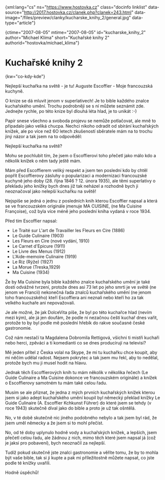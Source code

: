 
{xml:lang="cs" ns="https://www.hostovka.cz" class="docinfo linklist" data-source="http://2017.hostovka.cz/clanek.php?clanek=243.html" data-image="/files/preview/clanky/kucharske\_knihy\_2/general.jpg" data-type="article"}

{ctime="2007-08-05" mtime="2007-08-05" id="kucharske\_knihy\_2" author="Michael Klíma" short="Kuchařské knihy 2" authorid="hostovka/michael_klima"}

# Kuchařské knihy 2

<!-- generated attribute kw by user_udpatekw.sh on 2020-04-25, do not edit -->

{kw="co-kdy-kde"}

Nejlepší kuchařka na světě - je tu! Auguste Escoffier - Moje francouzská kuchyně.

O knize se dá mluvit jenom v superlativech! Je to bible každého znalce kuchařského umění. Trochu podrobněji se s ní můžete seznámit zde. Jednejte rychle, po této knize byl dlouhá léta hlad, je to unikát :-)

Papír snese všechno a svoboda projevu se nemůže potlačovat, ale mně to připadalo jako veliká chucpa. Nechci nikoho odradit od sbírání kuchařských knížek, ale po více než 6O letech zkušeností sběratele mám na to trochu jiný názor a tak jsem na to odpověděl:

Nejlepší kuchařka na světě?

Mohu se pochlubit tím, že jsem o Escoffierovi toho přečetl jako málo kdo a několik knížek o něm tady ještě mám.

Mám před Escoffierem veliký respekt a jsem ten poslední kdo by chtěl popřít Escoffierovy zásluhy o popularizaci a modernizaci francouzské kuchyně jeho doby (28. října 1846 ? 12. února 1935), ale těmi superlativy o překladu jeho knížky bych dnes již tak neházel a rozhodně bych ji neoznačoval jako nelepší kuchařku na světě!

Nejspíše se jedná o jednu z posledních knih kterou Escoffier napsal a která se ve francouzském originále jmenuje MA CUISINE, (ne Ma Cuisine Françoise), což byla více méně jeho poslední kniha vydaná v roce 1934.

Před tím Escoffier napsal:

  * Le Traité sur L'art de Travailler les Fleurs en Cire (1886)
  * Le Guide Culinaire (1903)
  * Les Fleurs en Cire (nové vydání, 1910)
  * Le Carnet d'Epicure (1911)
  * Le Livre des Menus (1912)
  * L'Aide-memoire Culinaire (1919)
  * Le Riz (Rýže) (1927)
  * La Morue (Treska,1929)
  * Ma Cuisine (1934)

Že by Ma Cuisine byla bible každého znalce kuchařského umění je také dosti odvážné tvrzení, protože dnes asi 73 let po jeho smrti je ve světě (ne jenom ve Francii) nekonečná řada znalců kuchařského umění (ne jenom toho francouzského) kteří Escoffiera ani neznali nebo kteří ho za tak velkého kuchaře ani nepovažovali.

Je ale možné, že jak DolceVita píše, že byl po této kuchařce hlad (nevím mezi kým), ale já jen doufám, že podle ni nezačnou čeští kuchař dnes vařit, protože to by byl podle mě poslední hřebík do rakve současné české gastronomie.

Což nám nestačí ta Magdalena Dobromila Rettigová, všichni ti mistři kuchaři nebo herci, zpěváci a ti komedianti co se dnes producírují na televisi?

Mě jeden přítel z Česka volal na Skype, že mi tu kuchařku chce koupit, aby mi něčím udělal radost. Nejsem pokrytec a tak jsem mu řekl, aby to nedělal, protože bych mu ji musel hodit na hlavu.

Jednak těch Escoffierových knih tu mám několik v několika řečech (Le Guide Culinaire a Ma Cuisine dokonce ve francouzském originále) a knížek o Escoffierovy samotném tu mám také celou řadu.

Musím se ale přiznat, že jedna z mých prvních kuchařských knížek kterou jsem si jako adept kuchařského umění koupil byl německý překlad knížky Le Guide Culinaire (A. Escoffier Kchkunst Führer) do které jsem se tehdy (v roce 1943) skutečně díval jako do bible a proto je už tak ošntělá.

No, v té době skutečně nic jiného podobného nebylo a tak jsem byl rád, že jsem uměl německy a že jsem si to mohl přečíst.

No, od té doby uplynulo hodně vody a kuchařských knížek, a lepších, jsem přečetl celou řadu, ale žádnou z nich, mimo těch které jsem napsal já (což je jaksi pro pobavení), bych neoznačil za nejlepší.

Tudíž pokud skutečně jste znalci gastronomie a věříte tomu, že by to mohla být vaše bible, tak si ji kupte a pak mi příležitostně můžete napsat, co jste podle té knížky uvařili.

Hodně úspěchů!

